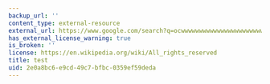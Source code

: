 ```yaml
---
backup_url: ''
content_type: external-resource
external_url: https://www.google.com/search?q=ocwwwwwwwwwwwwwwwwwwwwwwwwwwwwwwwwwwwwwwwwwwwwwwwwwwwwwwwwwwwwwwwwwwwwwwwwwwwwwwwwwwwwwwwwwwwwwwwwwwwwwwwwwwwwwwwwwwwwwwwwwwwwwwwwwwwwwwwwwwwwwwwwwwwwwwwwwwwwwww
has_external_license_warning: true
is_broken: ''
license: https://en.wikipedia.org/wiki/All_rights_reserved
title: test
uid: 2e0a8bc6-e9cd-49c7-bfbc-0359ef59deda
---
```


